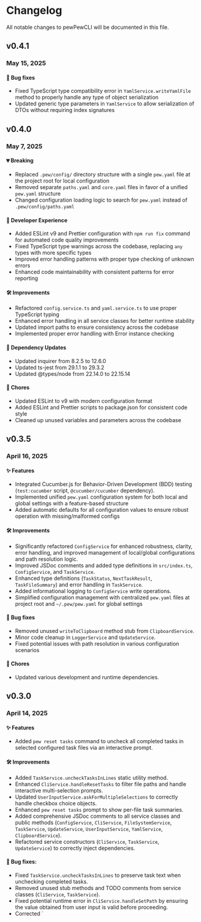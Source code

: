 # Changelog

All notable changes to pewPewCLI will be documented in this file.

## v0.4.1

### May 15, 2025

#### 🐛 Bug fixes
- Fixed TypeScript type compatibility error in `YamlService.writeYamlFile` method to properly handle any type of object serialization
- Updated generic type parameters in `YamlService` to allow serialization of DTOs without requiring index signatures

## v0.4.0

### May 7, 2025

#### 💔 Breaking
- Replaced `.pew/config/` directory structure with a single `pew.yaml` file at the project root for local configuration
- Removed separate `paths.yaml` and `core.yaml` files in favor of a unified `pew.yaml` structure
- Changed configuration loading logic to search for `pew.yaml` instead of `.pew/config/paths.yaml`

#### 🔧 Developer Experience
- Added ESLint v9 and Prettier configuration with `npm run fix` command for automated code quality improvements
- Fixed TypeScript type warnings across the codebase, replacing `any` types with more specific types
- Improved error handling patterns with proper type checking of unknown errors
- Enhanced code maintainability with consistent patterns for error reporting

#### 🛠️ Improvements
- Refactored `config.service.ts` and `yaml.service.ts` to use proper TypeScript typing
- Enhanced error handling in all service classes for better runtime stability
- Updated import paths to ensure consistency across the codebase
- Implemented proper error handling with Error instance checking

#### 🧰 Dependency Updates
- Updated inquirer from 8.2.5 to 12.6.0
- Updated ts-jest from 29.1.1 to 29.3.2
- Updated @types/node from 22.14.0 to 22.15.14

#### 🧹 Chores
- Updated ESLint to v9 with modern configuration format
- Added ESLint and Prettier scripts to package.json for consistent code style
- Cleaned up unused variables and parameters across the codebase

## v0.3.5

### April 16, 2025

#### ✨ Features
- Integrated Cucumber.js for Behavior-Driven Development (BDD) testing (`test:cucumber` script, `@cucumber/cucumber` dependency).
- Implemented unified `pew.yaml` configuration system for both local and global settings with a feature-based structure
- Added automatic defaults for all configuration values to ensure robust operation with missing/malformed configs

#### 🛠️ Improvements
- Significantly refactored `ConfigService` for enhanced robustness, clarity, error handling, and improved management of local/global configurations and path resolution logic.
- Improved JSDoc comments and added type definitions in `src/index.ts`, `ConfigService`, and `TaskService`.
- Enhanced type definitions (`TaskStatus`, `NextTaskResult`, `TaskFileSummary`) and error handling in `TaskService`.
- Added informational logging to `ConfigService` write operations.
- Simplified configuration management with centralized `pew.yaml` files at project root and `~/.pew/pew.yaml` for global settings

#### 🐛 Bug fixes
- Removed unused `writeToClipboard` method stub from `ClipboardService`.
- Minor code cleanup in `LoggerService` and `UpdateService`.
- Fixed potential issues with path resolution in various configuration scenarios

#### 🧹 Chores
- Updated various development and runtime dependencies.

## v0.3.0

### April 14, 2025

#### ✨ Features
- Added `pew reset tasks` command to uncheck all completed tasks in selected configured task files via an interactive prompt.

#### 🛠️ Improvements
- Added `TaskService.uncheckTasksInLines` static utility method.
- Enhanced `CliService.handleResetTasks` to filter file paths and handle interactive multi-selection prompts.
- Updated `UserInputService.askForMultipleSelections` to correctly handle checkbox choice objects.
- Enhanced `pew reset tasks` prompt to show per-file task summaries.
- Added comprehensive JSDoc comments to all service classes and public methods (`ConfigService`, `CliService`, `FileSystemService`, `TaskService`, `UpdateService`, `UserInputService`, `YamlService`, `ClipboardService`).
- Refactored service constructors (`CliService`, `TaskService`, `UpdateService`) to correctly inject dependencies.

#### 🐛 Bug fixes:
- Fixed `TaskService.uncheckTasksInLines` to preserve task text when unchecking completed tasks.
- Removed unused stub methods and TODO comments from service classes (`CliService`, `TaskService`).
- Fixed potential runtime error in `CliService.handleSetPath` by ensuring the value obtained from user input is valid before proceeding.
- Corrected `